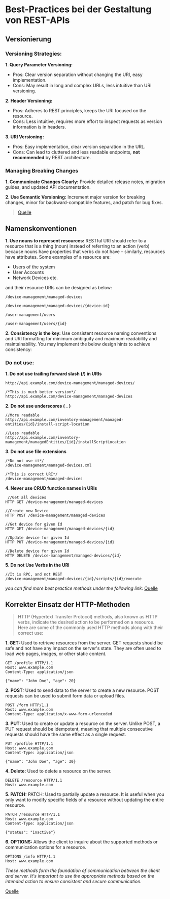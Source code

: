 # Best-Practices bei der Gestaltung von REST-APIs

## Versionierung

### **Versioning Strategies:**

**1. Query Parameter Versioning:**

- Pros: Clear version separation without changing the URI, easy implementation.
- Cons: May result in long and complex URLs, less intuitive than URI versioning.

**2. Header Versioning:** 

- Pros: Adheres to REST principles, keeps the URI focused on the resource.
- Cons: Less intuitive, requires more effort to inspect requests as version information is in headers.

~~**3. URI Versioning:**~~

- Pros: Easy implementation, clear version separation in the URL.
- Cons: Can lead to cluttered and less readable endpoints, **not recommended** by REST architecture.

### Managing Breaking Changes

**1. Communicate Changes Clearly:**
Provide detailed release notes, migration guides, and updated API documentation.

**2. Use Semantic Versioning:**
Increment major version for breaking changes, minor for backward-compatible features, and patch for bug fixes.

>[Quelle](https://codedamn.com/news/backend/rest-api-versioning-best-practices)

## Namenskonventionen

**1. Use nouns to represent resources:**
RESTful URI should refer to a resource that is a thing (noun) instead of referring to an action (verb) because nouns have properties that verbs do not have – similarly, resources have attributes. Some examples of a resource are:

- Users of the system
- User Accounts
- Network Devices etc.

and their resource URIs can be designed as below:

```http
/device-management/managed-devices 

/device-management/managed-devices/{device-id} 

/user-management/users

/user-management/users/{id}
```

**2. Consistency is the key:**
Use consistent resource naming conventions and URI formatting for minimum ambiguity and maximum readability and maintainability. You may implement the below design hints to achieve consistency:

### Do not use: ### 
**1. Do not use trailing forward slash (/) in URIs**

```http
http://api.example.com/device-management/managed-devices/ 

/*This is much better version*/
http://api.example.com/device-management/managed-devices         
```

**2. Do not use underscores ( _ )**

```http
//More readable
http://api.example.com/inventory-management/managed-entities/{id}/install-script-location  

//Less readable
http://api.example.com/inventory-management/managedEntities/{id}/installScriptLocation  
``` 

**3. Do not use file extensions**

```http
/*Do not use it*/
/device-management/managed-devices.xml  

/*This is correct URI*/
/device-management/managed-devices
```

**4. Never use CRUD function names in URIs**
 
 ```http
  //Get all devices
HTTP GET /device-management/managed-devices  

//Create new Device
HTTP POST /device-management/managed-devices

//Get device for given Id
HTTP GET /device-management/managed-devices/{id} 

//Update device for given Id
HTTP PUT /device-management/managed-devices/{id}

//Delete device for given Id
HTTP DELETE /device-management/managed-devices/{id} 
 ```

 **5. Do not Use Verbs in the URI**

```http
//It is RPC, and not REST
/device-management/managed-devices/{id}/scripts/{id}/execute    
```

*you can find more best practice methods under the following link:* [Quelle](https://restfulapi.net/resource-naming/)

## Korrekter Einsatz der HTTP-Methoden

> HTTP (Hypertext Transfer Protocol) methods, also known as HTTP verbs, indicate the desired action to be performed on a resource. Here are some of the commonly used HTTP methods along with their correct use:

**1. GET:**
Used to retrieve resources from the server. GET requests should be safe and not have any impact on the server's state. They are often used to load web pages, images, or other static content.

```http
GET /profile HTTP/1.1
Host: www.example.com
Content-Type: application/json

{"name": "John Doe", "age": 20}
```

**2. POST:**
Used to send data to the server to create a new resource. POST requests can be used to submit form data or upload files.

```http
POST /form HTTP/1.1
Host: www.example.com
Content-Type: application/x-www-form-urlencoded
```

**3. PUT:**
Used to create or update a resource on the server. Unlike POST, a PUT request should be idempotent, meaning that multiple consecutive requests should have the same effect as a single request.

```http
PUT /profile HTTP/1.1
Host: www.example.com
Content-Type: application/json

{"name": "John Doe", "age": 30}
```

**4. Delete:**
Used to delete a resource on the server.

```http
DELETE /resource HTTP/1.1
Host: www.example.com
```

**5. PATCH:**
PATCH: Used to partially update a resource. It is useful when you only want to modify specific fields of a resource without updating the entire resource.

```http
PATCH /resource HTTP/1.1
Host: www.example.com
Content-Type: application/json

{"status": "inactive"}
```

**6. OPTIONS:**
Allows the client to inquire about the supported methods or communication options for a resource.

```http
OPTIONS /info HTTP/1.1
Host: www.example.com
```


 *These methods form the foundation of communication between the client and server. It's important to use the appropriate methods based on the intended action to ensure consistent and secure communication.*

[Quelle](https://developer.mozilla.org/en-US/docs/Web/HTTP/Methods)